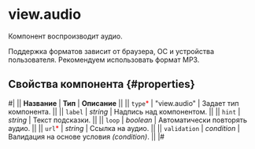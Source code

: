 # view.audio

Компонент воспроизводит аудио.

Поддержка форматов зависит от браузера, ОС и устройства пользователя. Рекомендуем использовать формат MP3.

## Свойства компонента {#properties}

#|
|| **Название** | **Тип** | **Описание** ||
|| `type`<span style="color: red">\*</span> | "view.audio" | Задает тип компонента. ||
|| `label` | _string_ | Надпись над компонентом. ||
|| `hint` | _string_ | Текст подсказки. ||
|| `loop` | _boolean_ | Автоматически повторять аудио. ||
|| `url`<span style="color: red">\*</span> | _string_ | Ссылка на аудио. ||
|| `validation` | _condition_ | Валидация на основе условия _(condition)_. ||
|#
